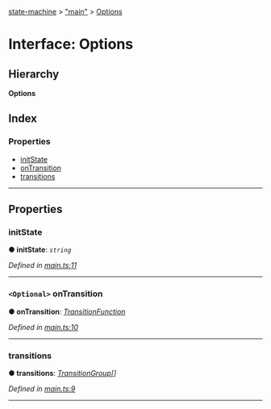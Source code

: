 [state-machine](../README.md) > ["main"](../modules/_main_.md) > [Options](../interfaces/_main_.options.md)

# Interface: Options

## Hierarchy

**Options**

## Index

### Properties

* [initState](_main_.options.md#initstate)
* [onTransition](_main_.options.md#ontransition)
* [transitions](_main_.options.md#transitions)

---

## Properties

<a id="initstate"></a>

###  initState

**● initState**: *`string`*

*Defined in [main.ts:11](https://github.com/TianyiLi/state-machine/blob/489acc1/src/main.ts#L11)*

___
<a id="ontransition"></a>

### `<Optional>` onTransition

**● onTransition**: *[TransitionFunction](../modules/_main_.md#transitionfunction)*

*Defined in [main.ts:10](https://github.com/TianyiLi/state-machine/blob/489acc1/src/main.ts#L10)*

___
<a id="transitions"></a>

###  transitions

**● transitions**: *[TransitionGroup](_transition_core_.transitiongroup.md)[]*

*Defined in [main.ts:9](https://github.com/TianyiLi/state-machine/blob/489acc1/src/main.ts#L9)*

___

